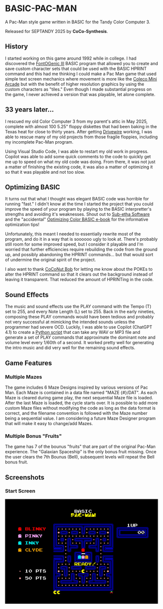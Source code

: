 # BASIC-PAC-MAN

A Pac-Man style game written in BASIC for the Tandy Color Computer 3.

Released for SEPTANDY 2025 by **CoCo-Synthesis**.

## History

I started working on this game around 1992 while in college.  I had discovered the [FontOGenic III](https://colorcomputerarchive.com/repo/Disks/Applications/Fontogenic%203%20%28Todd%20Knudsen%29%20%28Coco%203%29.zip) BASIC program that allowed you to create and save custom character sets that could be used with the BASIC HPRINT command and this had me thinking I could make a Pac Man game that used simple text screen mechanics where movement is more like the [Coleco Mini Arcade](https://itizso.itch.io/coleco-pacman) but with the benefit of higher resolution graphics by using the custom characters as "tiles." Even though I made substantial progress on the game, I never achieved a version that was playable, let alone complete.

## 33 years later...

I rescued my old Color Computer 3 from my parent's attic in May 2025, complete with almost 100 5.25" floppy diskettes that had been baking in the Texas heat for close to thirty years.  After getting [Drivewire](https://www.cocopedia.com/wiki/index.php/Getting_Started_with_DriveWire) working, I was able to rescue many of my old projects from those fragile floppies, including my incomplete Pac-Man program.

Using Visual Studio Code, I was able to restart my old work in progress.  Copilot was able to add some quick comments to the code to quickly get me up to speed on what my old code was doing.  From there, it was not just a matter of finishing the existing code, it was also a matter of optimizing it so that it was playable and not too slow.

## Optimizing BASIC

It turns out that what I thought was elegant BASIC code was horrible for running "fast."  I didn't know at the time I started the project that you could improve the speed of your program by playing to the BASIC interpretter's strengths and avoiding it's weaknesses.  Shout out to [Sub-etha Software](https://subethasoftware.com/) and the "accidental" [Optimizing Color BASIC e-book](https://colorcomputerarchive.com/repo/Documents/Books/Optimizing%20Color%20BASIC%20(Allen%20C.%20Huffman).pdf) for the informative optimization tips!

Unfortunately, this meant I needed to essentially rewrite most of the program, and do it in a way that is soooooo ugly to look at.  There's probably still room for some improved speed, but I consider it playable and I'm worried that further efficiencies require rebuilding the code from the ground up, and possibly abandoning the HPRINT commands... but that would sort of undermine the original spirit of the project. 

I also want to thank [CoCoNut Bob](https://www.youtube.com/@CoCoNutBob) for letting me know about the POKEs to alter the HPRINT command so that it clears out the background instead of leaving it transparent.  That reduced the amount of HPRINTing in the code.

## Sound Effects

The music and sound effects use the PLAY command with the Tempo (T) set to 255, and every Note Length (L) set to 255.  Back in the early nineties, composing these PLAY commands would have been tedious and probably not very successful at mimicking the intended sounds unless the programmer had severe OCD.  Luckily, I was able to use Copilot (ChatGPT 4.1) to create a [Python script](ConvertWav2Play.py) that can take any WAV or MP3 file and generate a set of PLAY commands that approximate the dominant note and volume level every 1/60th of a second.  It worked pretty well for generating the intro music and did very well for the remaining sound effects.

## Game Features

### Multiple Mazes
The game includes 6 Maze Designs inspired by various versions of Pac Man.  Each Maze is contained in a data file named "MAZE {#}/DAT".  As each Maze is cleared during game play, the next sequential Maze file is loaded.  After the last Maze is loaded, the cycle starts over.  It is possible to add more custom Maze files without modifying the code as long as the data format is correct, and the filename convention is followed with the Maze number being a sequential value.  I am considering a future Maze Designer program that will make it easy to change/add Mazes.

### Multiple Bonus "Fruits"
The game has 7 of the bounus "fruits" that are part of the original Pac-Man experience.  The "Galaxian Spaceship" is the only bonus fruit missing.  Once the user clears the 7th Bounus (Bell), subsequent levels will repeat the Bell bonus fruit.

## Screenshots

### Start Screen
![Pac-Man Start Screen](Ready%20Screenshot.jpg)

